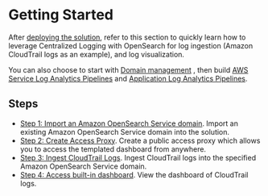 # Getting Started

After [deploying the solution](../deployment/index.md), refer to this section to quickly learn how to leverage Centralized Logging with OpenSearch for log ingestion (Amazon CloudTrail logs as an example), and log visualization. 

You can also choose to start with [Domain management](../domains/index.md) , then build [AWS Service Log Analytics Pipelines](../aws-services/index.md) and [Application Log Analytics Pipelines](../applications/index.md).

## Steps 

- [Step 1: Import an Amazon OpenSearch Service domain](./1.import-domain.md). Import an existing Amazon OpenSearch Service domain into the solution.
- [Step 2: Create Access Proxy](./2.create-proxy.md). Create a public access proxy which allows you to access the templated dashboard from anywhere.
- [Step 3: Ingest CloudTrail Logs](./3.build-cloudtrail-pipeline.md). Ingest CloudTrail logs into the specified Amazon OpenSearch Service domain.
- [Step 4: Access built-in dashboard](./4.view-dashboard.md). View the dashboard of CloudTrail logs.  


    

